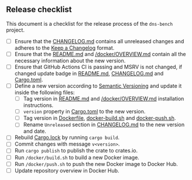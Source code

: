 ## Release checklist

This document is a checklist for the release process of the `dns-bench` project.

- [ ] Ensure that the [CHANGELOG.md](./CHANGELOG.md) contains all unreleased changes and adheres to the [Keep a Changelog](https://keepachangelog.com/en/1.1.0/) format.
- [ ] Ensure that the [README.md](./README.md) and [/docker/OVERVIEW.md](./docker/OVERVIEW.md) contain all the necessary information about the new version.
- [ ] Ensure that GitHub Actions CI is passing and MSRV is not changed, if changed update badge in [README.md](./README.md), [CHANGELOG.md](./CHANGELOG.md) and [Cargo.toml](./Cargo.toml).
- [ ] Define a new version according to [Semantic Versioning](https://semver.org/spec/v2.0.0.html) and update it inside the following files:
  - [ ] Tag version in [README.md](./README.md) and [/docker/OVERVIEW.md](./docker/OVERVIEW.md) installation instructions.
  - [ ] `version` property in [Cargo.toml](./Cargo.toml) to the new version.
  - [ ] Tag version in [Dockerfile](./docker/Dockerfile), [docker-build.sh](./docker/build.sh) and [docker-push.sh](./docker/push.sh).
  - [ ] Rename `Unreleased` section in [CHANGELOG.md](./CHANGELOG.md) to the new version and date.
- [ ] Rebuild [Cargo.lock](./Cargo.lock) by running `cargo build`.
- [ ] Commit changes with message `v<version>`.
- [ ] Run `cargo publish` to publish the crate to crates.io.
- [ ] Run `/docker/build.sh` to build a new Docker image.
- [ ] Run `/docker/push.sh` to push the new Docker image to Docker Hub.
- [ ] Update repository overview in Docker Hub.
